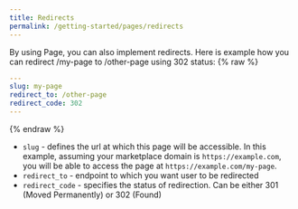 ```yaml
---
title: Redirects
permalink: /getting-started/pages/redirects
---
```


By using Page, you can also implement redirects. Here is example how you can redirect /my-page to /other-page using 302 status:
{% raw %}

```yaml
---
slug: my-page
redirect_to: /other-page
redirect_code: 302
---
```

{% endraw %}

* `slug` - defines the url at which this page will be accessible. In this example, assuming your marketplace domain is `https://example.com`, you will be able to access the page at `https://example.com/my-page`.
* `redirect_to` - endpoint to which you want user to be redirected
* `redirect_code` - specifies the status of redirection. Can be either 301 (Moved Permanently) or 302 (Found)
